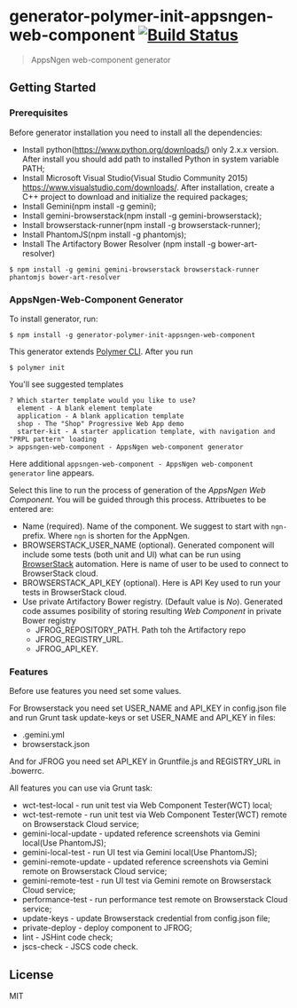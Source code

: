 # generator-polymer-init-appsngen-web-component [![Build Status](https://secure.travis-ci.org/appsngen/generator-polymer-init-appsngen-web-component.png?branch=master)](https://travis-ci.org/appsngen/generator-polymer-init-appsngen-web-component)

> AppsNgen web-component generator


## Getting Started

### Prerequisites

Before generator installation you need to install all the dependencies:
* Install python(https://www.python.org/downloads/) only 2.x.x version. After install you should add path to installed Python in system variable PATH;
* Install Microsoft Visual Studio(Visual Studio Community 2015) https://www.visualstudio.com/downloads/. After installation, create a C++ project to download and initialize the required packages;
* Install Gemini(npm install -g gemini);
* Install gemini-browserstack(npm install -g gemini-browserstack);
* Install browserstack-runner(npm install -g browserstack-runner);
* Install PhantomJS(npm install -g phantomjs);
* Install The Artifactory Bower Resolver (npm install -g bower-art-resolver)

```
$ npm install -g gemini gemini-browserstack browserstack-runner phantomjs bower-art-resolver
```

### AppsNgen-Web-Component Generator

To install generator, run:

```
$ npm install -g generator-polymer-init-appsngen-web-component
```

This generator extends [Polymer CLI](https://www.polymer-project.org/1.0/docs/tools/polymer-cli#overview). After you run

```
$ polymer init
```

You'll see suggested templates

```
? Which starter template would you like to use?
  element - A blank element template
  application - A blank application template
  shop - The "Shop" Progressive Web App demo
  starter-kit - A starter application template, with navigation and "PRPL pattern" loading
> appsngen-web-component - AppsNgen web-component generator
```

Here additional `appsngen-web-component - AppsNgen web-component generator` line appears. 

Select this line to run the process of generation of the *AppsNgen Web Component*. You will be guided through this process. Attribuetes to be entered are:
* Name (required). Name of the component. We  suggest to start with `ngn-` prefix. Where `ngn` is shorten for the AppNgen.
* BROWSERSTACK_USER_NAME (optional). Generated component will include some tests (both unit and UI) what can be run using [BrowserStack](https://www.browserstack.com) automation. Here is name of user to be used to connect to BrowserStack cloud.
* BROWSERSTACK_API_KEY (optional). Here is API Key used to run your tests in BrowserStack cloud.
* Use private Artifactory Bower registry. (Default value is *No*). Generated code assumes posibility of storing resulting *Web Component* in private Bower registry
  * JFROG_REPOSITORY_PATH. Path toh the Artifactory repo
  * JFROG_REGISTRY_URL. 
  * JFROG_API_KEY. 
  


### Features 

Before use features you need set some values.

For Browserstack you need set USER_NAME and API_KEY in config.json file and run Grunt task update-keys or set USER_NAME and API_KEY in files:
* .gemini.yml
* browserstack.json

And for JFROG you need set API_KEY in Gruntfile.js and REGISTRY_URL in .bowerrc.

All features you can use via Grunt task:
* wct-test-local - run unit test via Web Component Tester(WCT) local;
* wct-test-remote - run unit test via Web Component Tester(WCT) remote on Browserstack Cloud service;
* gemini-local-update - updated reference screenshots via Gemini local(Use PhantomJS);
* gemini-local-test - run UI test via Gemini local(Use PhantomJS);
* gemini-remote-update - updated reference screenshots via Gemini remote on Browserstack Cloud service;
* gemini-remote-test - run UI test via Gemini remote on Browserstack Cloud service;
* performance-test - run performance test remote on Browserstack Cloud service;
* update-keys - update Browserstack credential from config.json file;
* private-deploy - deploy component to JFROG;
* lint - JSHint code check;
* jscs-check - JSCS code check.

## License

MIT
